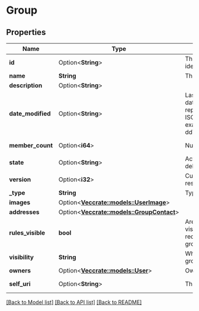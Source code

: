 # Group

## Properties

Name | Type | Description | Notes
------------ | ------------- | ------------- | -------------
**id** | Option<**String**> | The globally unique identifier for the object. | [optional][readonly]
**name** | **String** | The group name. | 
**description** | Option<**String**> |  | [optional]
**date_modified** | Option<**String**> | Last modified date/time. Date time is represented as an ISO-8601 string. For example: yyyy-MM-ddTHH:mm:ss[.mmm]Z | [optional][readonly]
**member_count** | Option<**i64**> | Number of members. | [optional][readonly]
**state** | Option<**String**> | Active, inactive, or deleted state. | [optional][readonly]
**version** | Option<**i32**> | Current version for this resource. | [optional][readonly]
**_type** | **String** | Type of group. | 
**images** | Option<[**Vec<crate::models::UserImage>**](UserImage.md)> |  | [optional]
**addresses** | Option<[**Vec<crate::models::GroupContact>**](GroupContact.md)> |  | [optional]
**rules_visible** | **bool** | Are membership rules visible to the person requesting to view the group | 
**visibility** | **String** | Who can view this group | 
**owners** | Option<[**Vec<crate::models::User>**](User.md)> | Owners of the group | [optional]
**self_uri** | Option<**String**> | The URI for this object | [optional][readonly]

[[Back to Model list]](../README.md#documentation-for-models) [[Back to API list]](../README.md#documentation-for-api-endpoints) [[Back to README]](../README.md)


